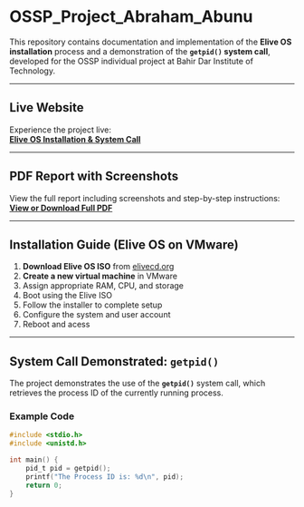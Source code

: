 # OSSP_Project_Abraham_Abunu

This repository contains documentation and implementation of the **Elive OS installation** process and a demonstration of the **`getpid()` system call**, developed for the OSSP individual project at Bahir Dar Institute of Technology.

---

## Live Website  
Experience the project live:  
[**Elive OS Installation & System Call**](https://ababu1212.github.io/OSSP_Project_Abraham_Abunu/)

---

## PDF Report with Screenshots  
View the full report including screenshots and step-by-step instructions:  
[**View or Download Full PDF**](https://github.com/Ababu1212/OSSP_Project_Abraham_Abunu/blob/main/OSSP_Individual_Abraham_Abunu_BDU1600595_A.pdf)

---

## Installation Guide (Elive OS on VMware)

1. **Download Elive OS ISO** from [elivecd.org](https://www.elivecd.org/)
2. **Create a new virtual machine** in VMware
3. Assign appropriate RAM, CPU, and storage
4. Boot using the Elive ISO
5. Follow the installer to complete setup
6. Configure the system and user account
7. Reboot and acess 

---

## System Call Demonstrated: `getpid()`

The project demonstrates the use of the **`getpid()`** system call, which retrieves the process ID of the currently running process.

### Example Code

```c
#include <stdio.h>
#include <unistd.h>

int main() {
    pid_t pid = getpid();
    printf("The Process ID is: %d\n", pid);
    return 0;
}
